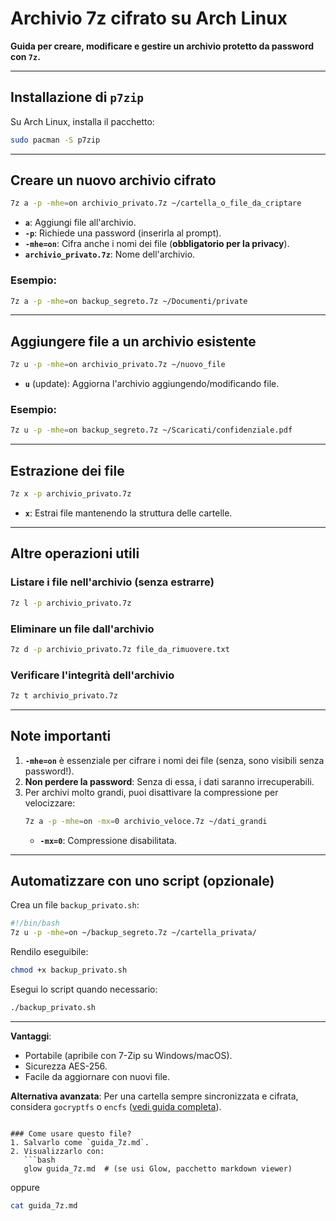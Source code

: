 # Archivio 7z cifrato su Arch Linux  
**Guida per creare, modificare e gestire un archivio protetto da password con `7z`.**  

---

## Installazione di `p7zip`  
Su Arch Linux, installa il pacchetto:  
```bash
sudo pacman -S p7zip
```

---

## Creare un nuovo archivio cifrato  
```bash
7z a -p -mhe=on archivio_privato.7z ~/cartella_o_file_da_criptare
```
- **`a`**: Aggiungi file all'archivio.  
- **`-p`**: Richiede una password (inserirla al prompt).  
- **`-mhe=on`**: Cifra anche i nomi dei file (**obbligatorio per la privacy**).  
- **`archivio_privato.7z`**: Nome dell'archivio.  

### Esempio:  
```bash
7z a -p -mhe=on backup_segreto.7z ~/Documenti/private
```

---

## Aggiungere file a un archivio esistente  
```bash
7z u -p -mhe=on archivio_privato.7z ~/nuovo_file
```
- **`u`** (update): Aggiorna l'archivio aggiungendo/modificando file.  

### Esempio:  
```bash
7z u -p -mhe=on backup_segreto.7z ~/Scaricati/confidenziale.pdf
```

---

## Estrazione dei file  
```bash
7z x -p archivio_privato.7z
```
- **`x`**: Estrai file mantenendo la struttura delle cartelle.  

---

## Altre operazioni utili  

### Listare i file nell'archivio (senza estrarre)  
```bash
7z l -p archivio_privato.7z
```

### Eliminare un file dall'archivio  
```bash
7z d -p archivio_privato.7z file_da_rimuovere.txt
```

### Verificare l'integrità dell'archivio  
```bash
7z t archivio_privato.7z
```

---

## Note importanti  
1. **`-mhe=on`** è essenziale per cifrare i nomi dei file (senza, sono visibili senza password!).  
2. **Non perdere la password**: Senza di essa, i dati saranno irrecuperabili.  
3. Per archivi molto grandi, puoi disattivare la compressione per velocizzare:  
   ```bash
   7z a -p -mhe=on -mx=0 archivio_veloce.7z ~/dati_grandi
   ```
   - **`-mx=0`**: Compressione disabilitata.  

---

## Automatizzare con uno script (opzionale)  
Crea un file `backup_privato.sh`:  
```bash
#!/bin/bash  
7z u -p -mhe=on ~/backup_segreto.7z ~/cartella_privata/  
```
Rendilo eseguibile:  
```bash
chmod +x backup_privato.sh
```
Esegui lo script quando necessario:  
```bash
./backup_privato.sh
```

---

**Vantaggi**:  
- Portabile (apribile con 7-Zip su Windows/macOS).  
- Sicurezza AES-256.  
- Facile da aggiornare con nuovi file.  

**Alternativa avanzata**: Per una cartella sempre sincronizzata e cifrata, considera `gocryptfs` o `encfs` ([vedi guida completa](#)).  
```

### Come usare questo file?  
1. Salvarlo come `guida_7z.md`.  
2. Visualizzarlo con:  
   ```bash
   glow guida_7z.md  # (se usi Glow, pacchetto markdown viewer)
   ```
   oppure  
   ```bash
   cat guida_7z.md
   ```